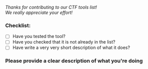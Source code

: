 *Thanks for contributing to our CTF tools list!*  
*We really appreciate your effort!*

### Checklist:
* [ ] Have you tested the tool?
* [ ] Have you checked that it is not already in the list?
* [ ] Have write a very very short description of what it does?

### Please provide a clear description of what you're doing
